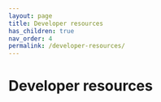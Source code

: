 ```yaml
---
layout: page
title: Developer resources
has_children: true
nav_order: 4
permalink: /developer-resources/
---
```


# Developer resources
